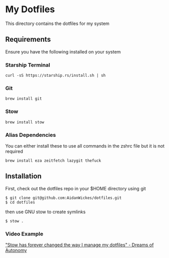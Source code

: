 # My Dotfiles

This directory contains the dotfiles for my system

## Requirements

Ensure you have the following installed on your system

### Starship Terminal
```
curl -sS https://starship.rs/install.sh | sh
```

### Git

```
brew install git
```

### Stow

```
brew install stow
```

### Alias Dependencies

You can either install these to use all commands in the zshrc file but it is not required

```
brew install eza zeitfetch lazygit thefuck
```

## Installation

First, check out the dotfiles repo in your $HOME directory using git

```
$ git clone git@github.com:AidanWickes/dotfiles.git
$ cd dotfiles
```

then use GNU stow to create symlinks

```
$ stow .
```

### Video Example

["Stow has forever changed the way I manage my dotfiles" - Dreams of Autonomy](https://www.youtube.com/watch?v=y6XCebnB9gs)
